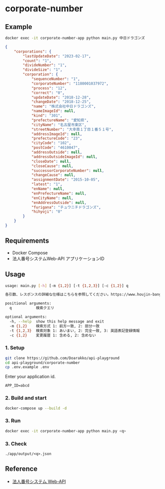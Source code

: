 # corporate-number

## Example

```sh
docker exec -it corporate-number-app python main.py 中日ドラゴンズ
```

```json
{
    "corporations": {
        "lastUpdateDate": "2023-02-17",
        "count": "1",
        "divideNumber": "1",
        "divideSize": "1",
        "corporation": {
            "sequenceNumber": "1",
            "corporateNumber": "1180001037972",
            "process": "12",
            "correct": "0",
            "updateDate": "2018-12-28",
            "changeDate": "2018-12-25",
            "name": "株式会社中日ドラゴンズ",
            "nameImageId": null,
            "kind": "301",
            "prefectureName": "愛知県",
            "cityName": "名古屋市東区",
            "streetNumber": "大幸南１丁目１番５１号",
            "addressImageId": null,
            "prefectureCode": "23",
            "cityCode": "102",
            "postCode": "4610047",
            "addressOutside": null,
            "addressOutsideImageId": null,
            "closeDate": null,
            "closeCause": null,
            "successorCorporateNumber": null,
            "changeCause": null,
            "assignmentDate": "2015-10-05",
            "latest": "1",
            "enName": null,
            "enPrefectureName": null,
            "enCityName": null,
            "enAddressOutside": null,
            "furigana": "チュウニチドラゴンズ",
            "hihyoji": "0"
        }
    }
}
```

## Requirements

- Docker Compose
- 法人番号システムWeb-API アプリケーションID

## Usage

```sh
usage: main.py [-h] [-m {1,2}] [-t {1,2,3}] [-c {1,2}] q

各引数、レスポンスの詳細な仕様はこちらを参照してください。https://www.houjin-bangou.nta.go.jp/documents/k-web-api-kinou-gaiyo.pdf

positional arguments:
  q           検索クエリ

optional arguments:
  -h, --help  show this help message and exit
  -m {1,2}    検索方式 1: 前方一致, 2: 部分一致
  -t {1,2,3}  検索対象 1: あいまい, 2: 完全一致, 3: 英語表記登録情報
  -c {1,2}    変更履歴 1: 含める, 2: 含めない
```

### 1. Setup

```sh
git clone https://github.com/Doarakko/api-playground
cd api-playground/corporate-number
cp .env.example .env
```

Enter your application id.

```.env
APP_ID=abcd
```

### 2. Build and start

```sh
docker-compose up --build -d
```

### 3. Run

```sh
docker exec -it corporate-number-app python main.py <q>
```

### 3. Check

`./app/output/<q>.json`

## Reference

- [法人番号システム Web-API](https://www.houjin-bangou.nta.go.jp/webapi/)
